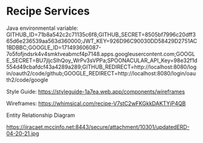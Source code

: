 # Recipe Services

Java environmental variable: GITHUB_ID=71b8a542c2c71135c6f8;GITHUB_SECRET=8505bf7996c20dff365d6e236539aa563d360000;JWT_KEY=926D96C90030DD58429D2751AC1BDBBC;GOOGLE_ID=171493606087-7o5fofjndsrk4v4smktveabmcf4p7148.apps.googleusercontent.com;GOOGLE_SECRET=BU7jljcSlhQoy_WrPv3sVPPa;SPOONACULAR_API_Key=98e32f1d554d49cbafdcf43a4289a289;GITHUB_REDIRECT=http://localhost:8080/login/oauth2/code/github;GOOGLE_REDIRECT=http://localhost:8080/login/oauth2/code/google

Style Guide: https://styleguide-1a7ea.web.app/components/wireframes

Wireframes: https://whimsical.com/recipe-V7stC2wFKGkkDAKTYjP4QB

Entity Relationship Diagram

https://jiracaet.mccinfo.net:8443/secure/attachment/10301/updatedERD-04-20-21.jpg